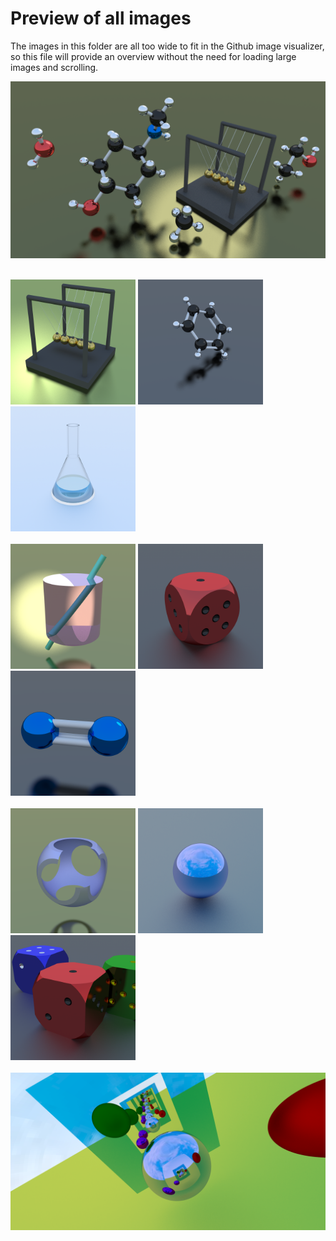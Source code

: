 # Preview of all images

The images in this folder are all too wide to fit in the Github image visualizer, so this file will provide an overview without the need for loading large images and scrolling.

<img src="wallpaper-al.png" width="600"/>
<br><br>

<img src="cradle.png" width="200"/> <img src="benzene.png" width="200"/> <img src="erlenmeyer.png" width="200"/>
<br><br>
<img src="glass.png" width="200"/> <img src="die.png" width="200"/> <img src="dinitrogen.png" width="200"/>
<br><br>
<img src="carving.png" width="200"/> <img src="sky.png" width="200"/> <img src="dice.png" width="200"/>
<br><br>
<img src="mirrors.png" width="600"/>
